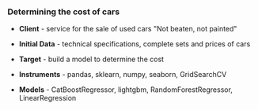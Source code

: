 ### Determining the cost of cars
* **Client** - service for the sale of used cars "Not beaten, not painted"

* **Initial Data** - technical specifications, complete sets and prices of cars

* **Target** - build a model to determine the cost

* **Instruments** - pandas, sklearn, numpy, seaborn, GridSearchCV

* **Models** - CatBoostRegressor, lightgbm, RandomForestRegressor, LinearRegression
